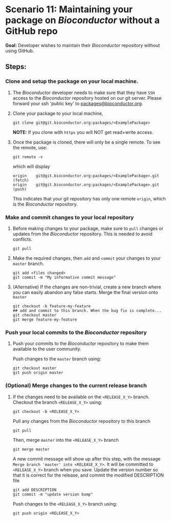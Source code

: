 # Scenario 11: Maintaining your package on _Bioconductor_ without a GitHub repo

**Goal:** Developer wishes to maintain their _Bioconductor_ repository without using GitHub.

## Steps:

### Clone and setup the package on your local machine.

1. The _Bioconductor_ developer needs to make sure that they have `SSH` access to the _Bioconductor_ repository hosted on our git server. Please forward your ssh 'public key' to packages@bioconductor.org.

1. Clone your package to your local machine,

    ```
    git clone git@git.bioconductor.org:packages/<ExamplePackage>
    ```

    **NOTE:** If you clone with `https` you will NOT get read+write access.

1. Once the package is cloned, there will only be a single remote. To see the remote, use:

    ```
    git remote -v
    ```

    which will display

    ```
    origin    git@git.bioconductor.org:packages/<ExamplePackage>.git (fetch)
    origin    git@git.bioconductor.org:packages/<ExamplePackage>.git (push)
    ```

    This indicates that your git repository has only one remote `origin`, which is the _Bioconductor_ repository.

### Make and commit changes to your local repository

1. Before making changes to your package, make sure to `pull` changes or updates from the _Bioconductor_ repository. This is needed to avoid conflicts.

    ```
    git pull
    ```

1. Make the required changes, then `add` and `commit` your changes to your `master` branch.

    ```
    git add <files changed>
    git commit -m "My informative commit message"
    ```

1. (Alternative) If the changes are non-trivial, create a new branch where you can easily abandon any false starts. Merge the final version onto `master`

    ```
    git checkout -b feature-my-feature
    ## add and commit to this branch. When the bug fix is complete...
    git checkout master
    git merge feature-my-feature
    ```

### Push your local commits to the _Bioconductor_ repository

1. Push your commits to the _Bioconductor_ repository to make them available to the user community.

    Push changes to the `master` branch using:

    ```
    git checkout master
    git push origin master
    ```

### (Optional) Merge changes to the current release branch

1. If the changes need to be available on the `<RELEASE_X_Y>` branch. Checkout the branch `<RELEASE_X_Y>` using:

    ```
    git checkout -b <RELEASE_X_Y>
    ```

    Pull any changes from the _Bioconductor_ repository to this branch

    ```
    git pull
    ```

    Then, merge `master` into the `<RELEASE_X_Y>` branch

    ```
    git merge master
    ```

    A new commit message will show up after this step, with the message `Merge branch 'master' into <RELEASE_X_Y>`. It will be committed to `<RELEASE_X_Y>` branch when you save. Update the version number so that it is correct for the release, and commit the modified DESCRIPTION file

    ```
    git add DESCRIPTION
    git commit -m "update version bump"
    ```

    Push changes to the `<RELEASE_X_Y>` branch using:

    ```
    git push origin <RELEASE_X_Y>
    ```
